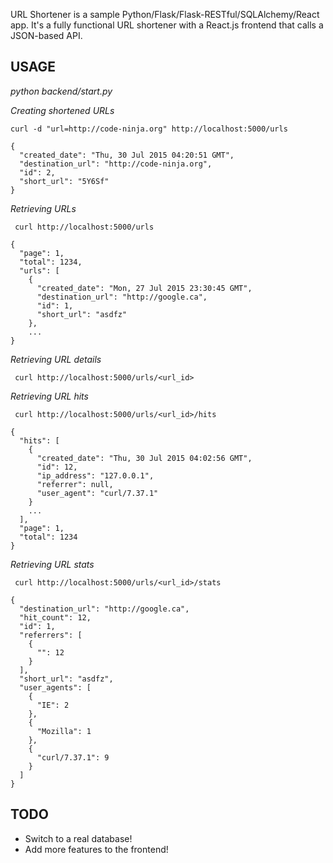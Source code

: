 URL Shortener is a sample Python/Flask/Flask-RESTful/SQLAlchemy/React app. It's a fully functional URL shortener with a React.js frontend that calls a JSON-based API.

USAGE
----
*python backend/start.py*

*Creating shortened URLs*
```
curl -d "url=http://code-ninja.org" http://localhost:5000/urls
```
```
{
  "created_date": "Thu, 30 Jul 2015 04:20:51 GMT",
  "destination_url": "http://code-ninja.org",
  "id": 2,
  "short_url": "5Y6Sf"
}
```

*Retrieving URLs*
```
 curl http://localhost:5000/urls
```
```
{
  "page": 1,
  "total": 1234,
  "urls": [
    {
      "created_date": "Mon, 27 Jul 2015 23:30:45 GMT",
      "destination_url": "http://google.ca",
      "id": 1,
      "short_url": "asdfz"
    },
    ...
}
```

*Retrieving URL details*
```
 curl http://localhost:5000/urls/<url_id>
```

*Retrieving URL hits*
```
 curl http://localhost:5000/urls/<url_id>/hits
```
```
{
  "hits": [
    {
      "created_date": "Thu, 30 Jul 2015 04:02:56 GMT",
      "id": 12,
      "ip_address": "127.0.0.1",
      "referrer": null,
      "user_agent": "curl/7.37.1"
    }
    ...
  ],
  "page": 1,
  "total": 1234
}
```

*Retrieving URL stats*
```
 curl http://localhost:5000/urls/<url_id>/stats
```
```
{
  "destination_url": "http://google.ca",
  "hit_count": 12,
  "id": 1,
  "referrers": [
    {
      "": 12
    }
  ],
  "short_url": "asdfz",
  "user_agents": [
    {
      "IE": 2
    },
    {
      "Mozilla": 1
    },
    {
      "curl/7.37.1": 9
    }
  ]
}
```

TODO
----
* Switch to a real database!
* Add more features to the frontend!
